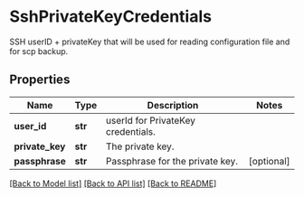# SshPrivateKeyCredentials

SSH  userID + privateKey that will be used for reading configuration file and for scp backup.

## Properties
Name | Type | Description | Notes
------------ | ------------- | ------------- | -------------
**user_id** | **str** | userId for PrivateKey credentials. | 
**private_key** | **str** | The private key. | 
**passphrase** | **str** | Passphrase for the private key. | [optional] 

[[Back to Model list]](../README.md#documentation-for-models) [[Back to API list]](../README.md#documentation-for-api-endpoints) [[Back to README]](../README.md)


